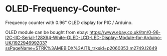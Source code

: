 # OLED-Frequency-Counter-
Frequency counter with 0.96" OLED display for PIC / Arduino.

OLED module can be bought from ebay: https://www.ebay.co.uk/itm/0-96-I2C-IIC-Serial-128X64-White-OLED-LCD-LED-Display-Module-for-Arduino-UK/192294699203?ssPageName=STRK%3AMEBIDX%3AIT&_trksid=p2060353.m2749.l2649
